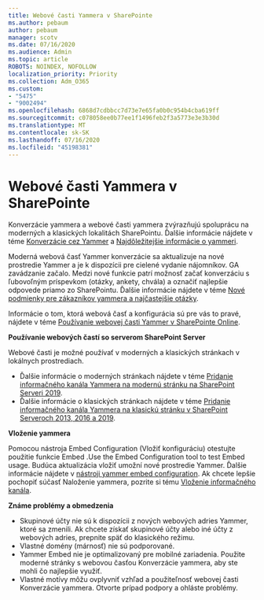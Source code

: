 ```yaml
---
title: Webové časti Yammera v SharePointe
ms.author: pebaum
author: pebaum
manager: scotv
ms.date: 07/16/2020
ms.audience: Admin
ms.topic: article
ROBOTS: NOINDEX, NOFOLLOW
localization_priority: Priority
ms.collection: Adm_O365
ms.custom:
- "5475"
- "9002494"
ms.openlocfilehash: 6868d7cdbbcc7d73e7e65fa0b0c954b4cba619ff
ms.sourcegitcommit: c078058ee0b77ee1f1496feb2f3a5773e3e3b30d
ms.translationtype: MT
ms.contentlocale: sk-SK
ms.lasthandoff: 07/16/2020
ms.locfileid: "45198381"
---
```

# <a name="yammer-web-parts-in-sharepoint"></a>Webové časti Yammera v SharePointe

Konverzácie yammera a webové časti yammera zvýrazňujú spoluprácu na moderných a klasických lokalitách SharePointu. Ďalšie informácie nájdete v téme [Konverzácie cez Yammer](https://support.microsoft.com/office/use-a-yammer-web-part-in-sharepoint-online-a53cfa0c-3d09-42c8-a286-1038a81c59da#conversations) a [Najdôležitejšie informácie o yammeri](https://support.microsoft.com/office/use-a-yammer-web-part-in-sharepoint-online-a53cfa0c-3d09-42c8-a286-1038a81c59da#highlights).    

Moderná webová časť Yammer konverzácie sa aktualizuje na nové prostredie Yammer a je k dispozícii pre cielené vydanie nájomníkov. GA zavádzanie začalo. Medzi nové funkcie patrí možnosť začať konverzáciu s ľubovoľným príspevkom (otázky, ankety, chvála) a označiť najlepšie odpovede priamo zo SharePointu. Ďalšie informácie nájdete v téme [Nové podmienky pre zákazníkov yammera a najčastejšie otázky](https://docs.microsoft.com/yammer/get-started-with-yammer/newyammer-faq).

 Informácie o tom, ktorá webová časť a konfigurácia sú pre vás to pravé, nájdete v téme [Používanie webovej časti Yammer v SharePointe Online](https://support.microsoft.com/office/use-a-yammer-web-part-in-sharepoint-online-a53cfa0c-3d09-42c8-a286-1038a81c59da).  

**Používanie webových častí so serverom SharePoint Server**  

Webové časti je možné používať v moderných a klasických stránkach v lokálnych prostrediach.

- Ďalšie informácie o moderných stránkach nájdete v téme [Pridanie informačného kanála Yammera na modernú stránku na SharePoint Serveri 2019](https://docs.microsoft.com/yammer/integrate-yammer-with-other-apps/embed-a-feed-into-a-sharepoint-site#add-a-yammer-feed-to-a-modern-page-in-sharepoint-server-2019). 
- Ďalšie informácie o klasických stránkach nájdete v téme [Pridanie informačného kanála Yammera na klasickú stránku v SharePoint Serveroch 2013, 2016 a 2019](https://docs.microsoft.com/yammer/integrate-yammer-with-other-apps/embed-a-feed-into-a-sharepoint-site#add-a-yammer-feed-to-a-classic-page-in-sharepoint-servers-2013-2016-and-2019).

**Vloženie yammera**  

Pomocou nástroja Embed Configuration (Vložiť konfiguráciu) otestujte použitie funkcie Embed .Use the Embed Configuration tool to test Embed usage. Budúca aktualizácia vložiť umožní nové prostredie Yammer. Ďalšie informácie nájdete v [nástroji yammer embed configuration](https://aka.ms/YammerEmbedConfigureTool). Ak chcete lepšie pochopiť súčasť Naloženie yammera, pozrite si tému [Vloženie informačného kanála](https://aka.ms/YammerDevDocs).

**Známe problémy a obmedzenia**

- Skupinové účty nie sú k dispozícii z nových webových adries Yammer, ktoré sa zmenili. Ak chcete získať skupinové účty alebo iné účty z webových adries, prepnite späť do klasického režimu.
- Vlastné domény (márnosť) nie sú podporované.
- Yammer Embed nie je optimalizovaný pre mobilné zariadenia. Použite moderné stránky s webovou časťou Konverzácie yammera, aby ste mohli čo najlepšie využiť.
- Vlastné motívy môžu ovplyvniť vzhľad a použiteľnosť webovej časti Konverzácie yammera. Otvorte prípad podpory a ohláste problémy.